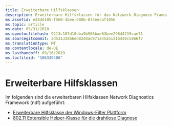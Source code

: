 ```yaml
---
title: Erweiterbare Hilfsklassen
description: Erweiterbare Hilfsklassen für das Netzwerk Diagnose Framework (ndf).
ms.assetid: e28dd105-f568-4bee-b00b-874eecaf1056
ms.topic: article
ms.date: 05/31/2018
ms.openlocfilehash: 9213c107d10dba9b966bae63bee29644219cae71
ms.sourcegitcommit: 2d531328b6ed82d4ad971a45a5131b430c5866f7
ms.translationtype: MT
ms.contentlocale: de-DE
ms.lasthandoff: 09/16/2019
ms.locfileid: "106339406"
---
```

# <a name="extensible-helper-classes"></a>Erweiterbare Hilfsklassen

Im folgenden sind die erweiterbaren Hilfsklassen Network Diagnostics Framework (ndf) aufgeführt:

-   [Erweiterbare Hilfsklasse der Windows-Filter Plattform](windows-filtering-platform-extensible-helper-class.md)
-   [802,11 Extensible Helper-Klasse für die drahtlose Diagnose](802-11-wireless-diagnostics-extensible-helper-classes.md)

 

 




